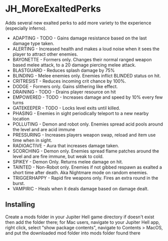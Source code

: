 # JH_MoreExaltedPerks
Adds several new exalted perks to add more variety to the experience (especially inferno).

* ADAPTING - TODO - Gains damage resistance based on the last damage type taken. 
* ALERTING - Increased health and makes a loud noise when it sees the player to attract other enemies.
* BAYONETTE - Formers only. Changes their normal ranged weapon based melee attack, to a 20 damage piercing melee attack.
* BLASTGUARD - Reduces splash damage by 75%
* BLINDING - Melee enemies only. Enemies inflict BLINDED status on hit.
* CRITRESIST - Reduces incoming crit chance by 100%.
* DODGE - Formers only. Gains slithering like effect.
* DRAINING - TODO - Drains player resource on hit
* EMPOWERED - TODO - Increases damage and speed by 10% every few turns
* GATEKEEPER - TODO - Locks level exits until killed.
* PHASING - Enemies in sight periodically teleport to a new nearby location
* POLLUTING - Demon and robot only. Enemies spread acid pools around the level and are acid immune
* PRESSURING - Increases players weapon swap, reload and item use time when in sight.
* RADIOACTIVE - Aura that increases damage taken.
* SCORCHING - Demon only. Enemies spread flame patches around the level and are fire immune, but weak to cold.
* SPIKEY - Demon Only. Returns melee damage on hit.
* TAINTED - Non-Robot only. Enemies if not gibbed respawn as exalted a short time after death. Aka Nightmare mode on random enemies.
* TRIGGERHAPPY - Rapid fire weapons only. Fires an extra round in the burst.
* VAMPIRIC - Heals when it deals damage based on damage dealt.

## Installing

Create a mods folder in your Jupiter Hell game directory if doesn't exist then add the folder there; for Mac users, navigate to your Jupiter Hell app, right click, select "show package contents", navigate to Contents > MacOS, and put the downloaded mod folder into mods folder found there
